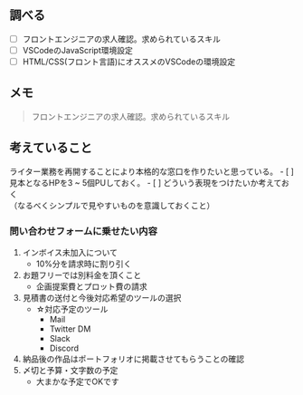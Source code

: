 ## 調べる
  - [ ] フロントエンジニアの求人確認。求められているスキル
  - [ ] VSCodeのJavaScript環境設定
  - [ ] HTML/CSS(フロント言語)にオススメのVSCodeの環境設定

## メモ
  > フロントエンジニアの求人確認。求められているスキル

## 考えていること
  ライター業務を再開することにより本格的な窓口を作りたいと思っている。
    - [ ] 見本となるHPを3 ~ 5個PUしておく。
    - [ ] どういう表現をつけたいか考えておく  
          （なるべくシンプルで見やすいものを意識しておくこと）

### 問い合わせフォームに乗せたい内容  
1. インボイス未加入について
   - 10%分を請求時に割り引く
1. お題フリーでは別料金を頂くこと
   - 企画提案費とプロット費の請求
1. 見積書の送付と今後対応希望のツールの選択
   - ☆対応予定のツール
      - Mail
      - Twitter DM
      - Slack
      - Discord
1. 納品後の作品はポートフォリオに掲載させてもらうことの確認
1. 〆切と予算・文字数の予定
   - 大まかな予定でOKです 
